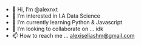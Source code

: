 - 👋 Hi, I’m @alexnxt
- 👀 I’m interested in I.A Data Science
- 🌱 I’m currently learning Python & Javascript 
- 💞️ I’m looking to collaborate on ... idk
- 📫 How to reach me ... alexiseliashm@gmail.com

<!---
alexnxt/alexnxt is a ✨ special ✨ repository because its `README.md` (this file) appears on your GitHub profile.
You can click the Preview link to take a look at your changes.
--->
